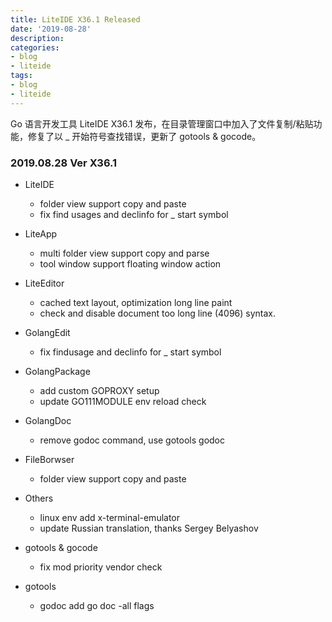 ```yaml
---
title: LiteIDE X36.1 Released
date: '2019-08-28'
description:
categories:
- blog
- liteide
tags:
- blog
- liteide
---
```

Go 语言开发工具 LiteIDE X36.1 发布，在目录管理窗口中加入了文件复制/粘贴功能，修复了以 _ 开始符号查找错误，更新了 gotools & gocode。

### 2019.08.28 Ver X36.1
* LiteIDE
    * folder view support copy and paste
    * fix find usages and declinfo for _ start symbol
    
* LiteApp
    * multi folder view support copy and parse
    * tool window support floating window action
* LiteEditor
    * cached text layout, optimization long line paint
    * check and disable document too long line (4096) syntax.
* GolangEdit
    * fix findusage and declinfo for _ start symbol
* GolangPackage
    * add custom GOPROXY setup
    * update GO111MODULE env reload check
* GolangDoc
    * remove godoc command, use gotools godoc
* FileBorwser
    * folder view support copy and paste
* Others
    * linux env add x-terminal-emulator
    * update Russian translation, thanks Sergey Belyashov
* gotools & gocode
    * fix mod priority vendor check
* gotools
    * godoc add go doc -all flags